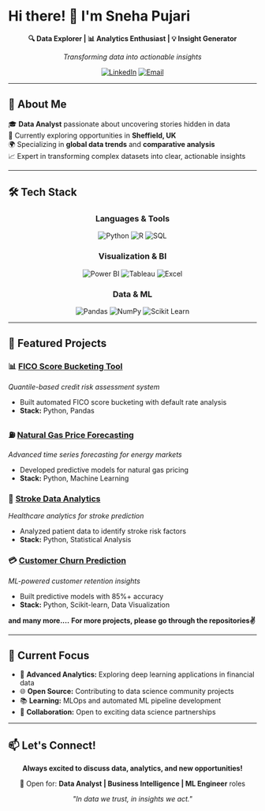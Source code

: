 # Hi there! 👋 I'm Sneha Pujari

<div align="center">
  
  **🔍 Data Explorer | 📊 Analytics Enthusiast | 💡 Insight Generator**
  
  *Transforming data into actionable insights*
  
  [![LinkedIn](https://img.shields.io/badge/LinkedIn-0077B5?style=for-the-badge&logo=linkedin&logoColor=white)](https://linkedin.com/in/sneha-vilasrao-pujari)
  [![Email](https://img.shields.io/badge/Email-D14836?style=for-the-badge&logo=gmail&logoColor=white)](mailto:dotsnehapujari555@gmail.com)

</div>

---

## 🚀 About Me

🎓 **Data Analyst** passionate about uncovering stories hidden in data  
💼 Currently exploring opportunities in **Sheffield, UK**  
🌍 Specializing in **global data trends** and **comparative analysis**  
📈 Expert in transforming complex datasets into clear, actionable insights

---

## 🛠️ Tech Stack

<div align="center">

### **Languages & Tools**
![Python](https://img.shields.io/badge/Python-3776AB?style=for-the-badge&logo=python&logoColor=white)
![R](https://img.shields.io/badge/R-276DC3?style=for-the-badge&logo=r&logoColor=white)
![SQL](https://img.shields.io/badge/SQL-4479A1?style=for-the-badge&logo=mysql&logoColor=white)

### **Visualization & BI**
![Power BI](https://img.shields.io/badge/Power%20BI-F2C811?style=for-the-badge&logo=powerbi&logoColor=black)
![Tableau](https://img.shields.io/badge/Tableau-E97627?style=for-the-badge&logo=tableau&logoColor=white)
![Excel](https://img.shields.io/badge/Microsoft%20Excel-217346?style=for-the-badge&logo=microsoft-excel&logoColor=white)

### **Data & ML**
![Pandas](https://img.shields.io/badge/Pandas-150458?style=for-the-badge&logo=pandas&logoColor=white)
![NumPy](https://img.shields.io/badge/NumPy-013243?style=for-the-badge&logo=numpy&logoColor=white)
![Scikit Learn](https://img.shields.io/badge/Scikit--Learn-F7931E?style=for-the-badge&logo=scikit-learn&logoColor=white)

</div>

---

## 🌟 Featured Projects

### 📊 [FICO Score Bucketing Tool](https://github.com/SnehaVPujari007/FICO-Score-Bucketing-Tool)
*Quantile-based credit risk assessment system*
- Built automated FICO score bucketing with default rate analysis
- **Stack:** Python, Pandas

### ⛽ [Natural Gas Price Forecasting](https://github.com/SnehaVPujari007/Natural-gas-price-forecasting)
*Advanced time series forecasting for energy markets*
- Developed predictive models for natural gas pricing
- **Stack:** Python, Machine Learning

### 🧠 [Stroke Data Analytics](https://github.com/SnehaVPujari007/Stroke-Data-Analytics-Phase-2)
*Healthcare analytics for stroke prediction*
- Analyzed patient data to identify stroke risk factors
- **Stack:** Python, Statistical Analysis

### 💳 [Customer Churn Prediction](https://github.com/SnehaVPujari007/Customer-Churn-Prediction-and-Analysis)
*ML-powered customer retention insights*
- Built predictive models with 85%+ accuracy
- **Stack:** Python, Scikit-learn, Data Visualization

**and many more....**
**For more projects, please go through the repositories✌️**

---


## 🎯 Current Focus

- 🔬 **Advanced Analytics:** Exploring deep learning applications in financial data
- 🌐 **Open Source:** Contributing to data science community projects  
- 📚 **Learning:** MLOps and automated ML pipeline development
- 🤝 **Collaboration:** Open to exciting data science partnerships

---

## 📫 Let's Connect!

<div align="center">
  
  **Always excited to discuss data, analytics, and new opportunities!**
  
  💼 Open for: **Data Analyst | Business Intelligence | ML Engineer** roles  
  
  
  *"In data we trust, in insights we act."*

</div>


